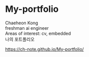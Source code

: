 # My-portfolio
Chaeheon Kong <br>
freshman ai engineer <br>
Areas of interest: cv, embedded <br>
나의 포트폴리오


https://ch-note.github.io/My-portfolio/
